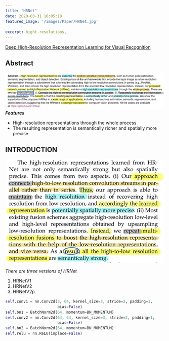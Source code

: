 ```yaml
---
title: "HRNet"
date: 2020-03-31 16:05:18
featured_image: '/images/Paper/HRNet.jpg'

excerpt: hight-resolutions, 
---
```


[Deep High-Resolution Representation Learning for Visual Recognition](https://arxiv.org/abs/1908.07919)

## Abstract
![](https://github.com/GlacierMelt/PaperCV/blob/master/Deep%20High-Resolution%20Representation%20Learning%20for%20Visual%20Recognition/images/Abstrack.jpg)
***Features***
* High-resolution representations through the whole process
* The resulting representation is semantically richer and spatially more precise

## INTRODUCTION
![introduction](https://github.com/GlacierMelt/PaperCV/blob/master/Deep%20High-Resolution%20Representation%20Learning%20for%20Visual%20Recognition/images/INTRODUCTION.jpg)

*There are three versions of HRNet*

1. HRNetV1
2. HRNetV2
3. HRNetV2p

```python
self.conv1 = nn.Conv2d(3, 64, kernel_size=3, stride=2, padding=1,
                       bias=False)
self.bn1 = BatchNorm2d(64, momentum=BN_MOMENTUM)
self.conv2 = nn.Conv2d(64, 64, kernel_size=3, stride=2, padding=1,
                       bias=False)
self.bn2 = BatchNorm2d(64, momentum=BN_MOMENTUM)
self.relu = nn.ReLU(inplace=False)
```
